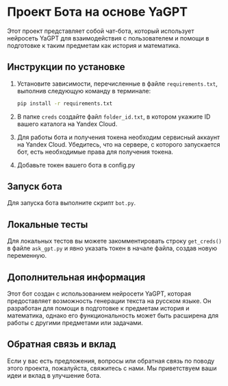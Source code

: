 # Проект Бота на основе YaGPT

Этот проект представляет собой чат-бота, который использует нейросеть YaGPT для взаимодействия с пользователем и помощи в подготовке к таким предметам как история и математика.

## Инструкции по установке

1. Установите зависимости, перечисленные в файле `requirements.txt`, выполнив следующую команду в терминале:

    ```bash
    pip install -r requirements.txt
    ```

2. В папке `creds` создайте файл `folder_id.txt`, в котором укажите ID вашего каталога на Yandex Cloud.

3. Для работы бота и получения токена необходим сервисный аккаунт на Yandex Cloud. Убедитесь, что на сервере, с которого запускается бот, есть необходимые права для получения токена.

4. Добавьте токен вашего бота в config.py 

## Запуск бота

Для запуска бота выполните скрипт `bot.py`.

## Локальные тесты

Для локальных тестов вы можете закомментировать строку `get_creds()` в файле `ask_gpt.py` и явно указать токен в начале файла, создав новую переменную.

## Дополнительная информация

Этот бот создан с использованием нейросети YaGPT, которая предоставляет возможность генерации текста на русском языке. Он разработан для помощи в подготовке к предметам история и математика, однако его функциональность может быть расширена для работы с другими предметами или задачами.

## Обратная связь и вклад

Если у вас есть предложения, вопросы или обратная связь по поводу этого проекта, пожалуйста, свяжитесь с нами. Мы приветствуем ваши идеи и вклад в улучшение бота.
